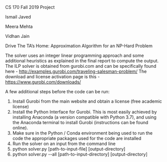 CS 170 Fall 2019 Project

Ismail Javed

Meera Mehta

Vidhan Jain

Drive The TA’s Home: Approximation Algorithm for an NP-Hard Problem

The solver uses an integer linear programming approach and some additional heuristics as explained in the final report to compute the output. The ILP solver is obtained from gurobi.com and can be specifically found here - http://examples.gurobi.com/traveling-salesman-problem/
The download and license activation page is this - https://www.gurobi.com/downloads/

A few additional steps before the code can be run:

1. Install Gurobi from the main website and obtain a license (free academic license)
1. Install the Python Interface for Gurobi. This is most easily achieved by installing Anaconda (a version compatible with Python 3.7), and using the Anaconda terminal to install Gurobi (instructions can be found online).
1. Make sure in the Python / Conda environment being used to run the code the appropriate packages used for the code are installed
1. Run the solver on an input from the command line 
  1. python solver.py [path-to-input-file] [output-directory]
  1. python solver.py --all [path-to-input-directory] [output-directory]

